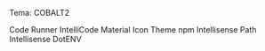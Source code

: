 Tema: COBALT2

Code Runner
IntelliCode
Material Icon Theme
npm Intellisense
Path Intellisense
DotENV

